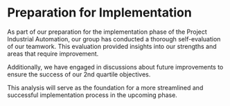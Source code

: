 # Preparation for Implementation

As part of our preparation for the implementation phase of the Project Industrial Automation, our group has conducted a thorough self-evaluation of our teamwork. This evaluation provided insights into our strengths and areas that require improvement.

Additionally, we have engaged in discussions about future improvements to ensure the success of our 2nd quartile objectives. 

This analysis  will serve as the foundation for a more streamlined and successful implementation process in the upcoming phase.